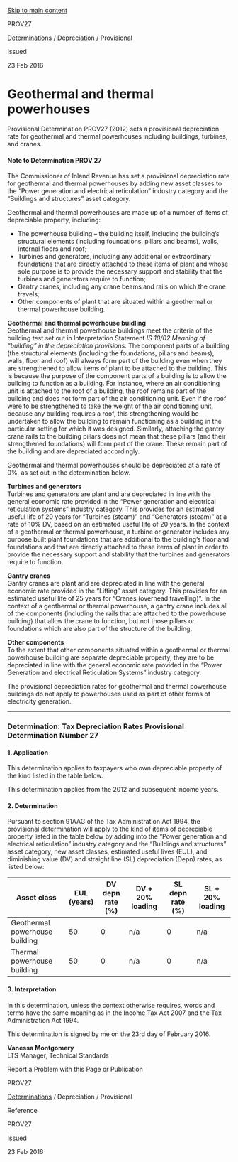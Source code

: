 [Skip to main content](#main-content-tt)

PROV27

[Determinations](/publications#f-ttTypeFacet=Determinations%7CAIM,Determinations%7CCOVID-19%20variations,Determinations%7CCRS%7CExclusions,Determinations%7CCRS%7CJurisdictions,Determinations%7CDepreciation%7CGeneral,Determinations%7CDepreciation%7CProvisional,Determinations%7CEmergency%20Events,Determinations%7CFinancial%20arrangements%7CGeneral,Determinations%7CFinancial%20arrangements%7CSpecial,Determinations%7CForeign%20currency%7CApprovals,Determinations%7CForeign%20currency%7CCFCs%20and%20FIFs,Determinations%7CInternational%20tax%7CCFCs,Determinations%7CInternational%20tax%7CDisclosure%20exemptions,Determinations%7CInternational%20tax%7CForeign%20investment%20funds,Determinations%7CLivestock%7CAverage%20market%20value,Determinations%7CLivestock%7CStandard%20costs,Determinations%7CMiscellaneous,Determinations%7CStandard-cost%20household%20service%7CBoarding%20service%20providers,Determinations%7CStandard-cost%20household%20service%7CChildcare%20providers,Determinations%7CStandard-cost%20household%20service%7CHome%20share%20care%20providers,Determinations%7CStandard-cost%20household%20service%7CShort-stay%20accommodation&sort=%40irscttissuedatetime%20descending&numberOfResults=25)
 / Depreciation / Provisional

Issued

23 Feb 2016

Geothermal and thermal powerhouses
==================================

Provisional Determination PROV27 (2012) sets a provisional depreciation rate for geothermal and thermal powerhouses including buildings, turbines, and cranes.

#### Note to Determination PROV 27

The Commissioner of Inland Revenue has set a provisional depreciation rate for geothermal and thermal powerhouses by adding new asset classes to the “Power generation and electrical reticulation” industry category and the “Buildings and structures” asset category.

Geothermal and thermal powerhouses are made up of a number of items of depreciable property, including:

*   The powerhouse building – the building itself, including the building’s structural elements (including foundations, pillars and beams), walls, internal floors and roof;
*   Turbines and generators, including any additional or extraordinary foundations that are directly attached to these items of plant and whose sole purpose is to provide the necessary support and stability that the turbines and generators require to function;
*   Gantry cranes, including any crane beams and rails on which the crane travels;
*   Other components of plant that are situated within a geothermal or thermal powerhouse building.

**Geothermal and thermal powerhouse buidling**  
Geothermal and thermal powerhouse buildings meet the criteria of the building test set out in Interpretation Statement _IS 10/02 Meaning of “building” in the depreciation provisions_. The component parts of a building (the structural elements (including the foundations, pillars and beams), walls, floor and roof) will always form part of the building even when they are strengthened to allow items of plant to be attached to the building. This is because the purpose of the component parts of a building is to allow the building to function as a building. For instance, where an air conditioning unit is attached to the roof of a building, the roof remains part of the building and does not form part of the air conditioning unit. Even if the roof were to be strengthened to take the weight of the air conditioning unit, because any building requires a roof, this strengthening would be undertaken to allow the building to remain functioning as a building in the particular setting for which it was designed. Similarly, attaching the gantry crane rails to the building pillars does not mean that these pillars (and their strengthened foundations) will form part of the crane. These remain part of the building and are depreciated accordingly.

Geothermal and thermal powerhouses should be depreciated at a rate of 0%, as set out in the determination below.

**Turbines and generators**  
Turbines and generators are plant and are depreciated in line with the general economic rate provided in the “Power generation and electrical reticulation systems” industry category. This provides for an estimated useful life of 20 years for “Turbines (steam)” and “Generators (steam)” at a rate of 10% DV, based on an estimated useful life of 20 years. In the context of a geothermal or thermal powerhouse, a turbine or generator includes any purpose built plant foundations that are additional to the building’s floor and foundations and that are directly attached to these items of plant in order to provide the necessary support and stability that the turbines and generators require to function.

**Gantry cranes**  
Gantry cranes are plant and are depreciated in line with the general economic rate provided in the “Lifting” asset category. This provides for an estimated useful life of 25 years for “Cranes (overhead travelling)”. In the context of a geothermal or thermal powerhouse, a gantry crane includes all of the components (including the rails that are attached to the powerhouse building) that allow the crane to function, but not those pillars or foundations which are also part of the structure of the building.

**Other components**  
To the extent that other components situated within a geothermal or thermal powerhouse building are separate depreciable property, they are to be depreciated in line with the general economic rate provided in the “Power Generation and electrical Reticulation Systems” industry category.

The provisional depreciation rates for geothermal and thermal powerhouse buildings do not apply to powerhouses used as part of other forms of electricity generation.

* * *

### Determination: Tax Depreciation Rates Provisional Determination Number 27

#### 1\. Application

This determination applies to taxpayers who own depreciable property of the kind listed in the table below.

This determination applies from the 2012 and subsequent income years.

#### 2\. Determination

Pursuant to section 91AAG of the Tax Administration Act 1994, the provisional determination will apply to the kind of items of depreciable property listed in the table below by adding into the “Power generation and electrical reticulation” industry category and the “Buildings and structures” asset category, new asset classes, estimated useful lives (EUL), and diminishing value (DV) and straight line (SL) depreciation (Depn) rates, as listed below:

| Asset class | EUL  <br>(years) | DV depn rate  <br>(%) | **DV + 20% loading** | **SL depn rate (%)** | **SL + 20% loading** |
| --- | --- | --- | --- | --- | --- |
| Geothermal powerhouse building | 50  | 0   | n/a | 0   | n/a |
| Thermal powerhouse building | 50  | 0   | n/a | 0   | n/a |

#### 3\. Interpretation

In this determination, unless the context otherwise requires, words and terms have the same meaning as in the Income Tax Act 2007 and the Tax Administration Act 1994.

This determination is signed by me on the 23rd day of February 2016.

**Vanessa Montgomery**  
LTS Manager, Technical Standards

Report a Problem with this Page or Publication

PROV27

[Determinations](/publications#f-ttTypeFacet=Determinations%7CAIM,Determinations%7CCOVID-19%20variations,Determinations%7CCRS%7CExclusions,Determinations%7CCRS%7CJurisdictions,Determinations%7CDepreciation%7CGeneral,Determinations%7CDepreciation%7CProvisional,Determinations%7CEmergency%20Events,Determinations%7CFinancial%20arrangements%7CGeneral,Determinations%7CFinancial%20arrangements%7CSpecial,Determinations%7CForeign%20currency%7CApprovals,Determinations%7CForeign%20currency%7CCFCs%20and%20FIFs,Determinations%7CInternational%20tax%7CCFCs,Determinations%7CInternational%20tax%7CDisclosure%20exemptions,Determinations%7CInternational%20tax%7CForeign%20investment%20funds,Determinations%7CLivestock%7CAverage%20market%20value,Determinations%7CLivestock%7CStandard%20costs,Determinations%7CMiscellaneous,Determinations%7CStandard-cost%20household%20service%7CBoarding%20service%20providers,Determinations%7CStandard-cost%20household%20service%7CChildcare%20providers,Determinations%7CStandard-cost%20household%20service%7CHome%20share%20care%20providers,Determinations%7CStandard-cost%20household%20service%7CShort-stay%20accommodation&sort=%40irscttissuedatetime%20descending&numberOfResults=25)
 / Depreciation / Provisional

Reference

PROV27

Issued

23 Feb 2016